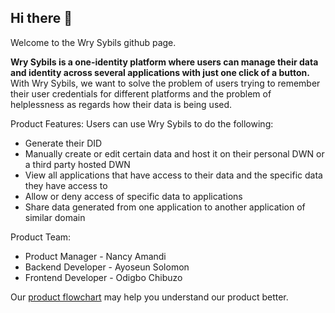 ## Hi there 👋

Welcome to the Wry Sybils github page. 

**Wry Sybils is a one-identity platform where users can manage their data and identity across several applications with just one click of a button.**
With Wry Sybils, we want to solve the problem of users trying to remember their user credentials for different platforms and the problem of helplessness as regards how their data is being used.

Product Features: 
Users can use Wry Sybils to do the following: 
- Generate their DID
- Manually create or edit certain data and host it on their personal DWN or a third party hosted DWN
- View all applications that have access to their data and the specific data they have access to
- Allow or deny access of specific data to applications
- Share data generated from one application to another application of similar domain

Product Team: 
- Product Manager - Nancy Amandi
- Backend Developer - Ayoseun Solomon
- Frontend Developer - Odigbo Chibuzo

Our [product flowchart](https://www.figma.com/file/84l54WRN2HBt50K15gG7g6/Web5-Product?type=whiteboard&node-id=0-1&t=Wa2CVuJDwcGfyxF3-0) may help you understand our product better.
